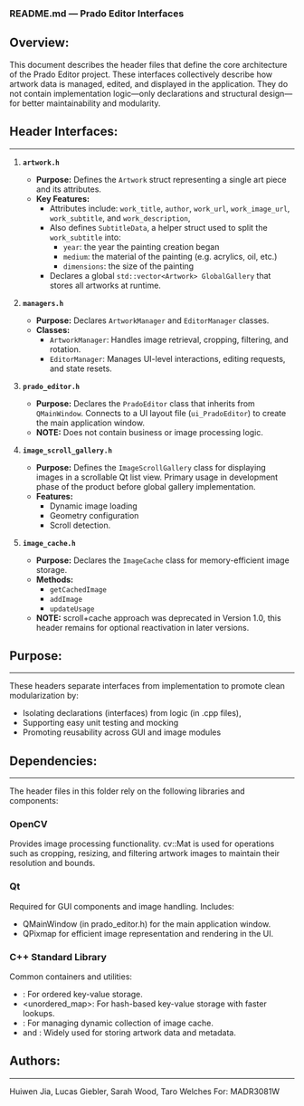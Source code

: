 ### README.md — Prado Editor Interfaces

## Overview:

This document describes the header files that define the core architecture of the Prado Editor project. These interfaces collectively describe how artwork data is managed, edited, and displayed in the application. They do not contain implementation logic—only declarations and structural design—for better maintainability and modularity.

## Header Interfaces:
------------------

1. **`artwork.h`**
   - **Purpose:** Defines the `Artwork` struct representing a single art piece and its attributes.
   - **Key Features:**
        - Attributes include: `work_title`, `author`, `work_url`, `work_image_url`, `work_subtitle`, and `work_description`, 
        - Also defines `SubtitleData`, a helper struct used to split the `work_subtitle` into:
             - `year`: the year the painting creation began
             - `medium`: the material of the painting (e.g. acrylics, oil, etc.)
             - `dimensions`: the size of the painting
        - Declares a global `std::vector<Artwork> GlobalGallery` that stores all artworks at runtime.

2. **`managers.h`**
   - **Purpose:** Declares `ArtworkManager` and `EditorManager` classes.
   - **Classes:**
        - `ArtworkManager`: Handles image retrieval, cropping, filtering, and rotation.
        - `EditorManager`: Manages UI-level interactions, editing requests, and state resets.

3. **`prado_editor.h`**
   - **Purpose:** Declares the `PradoEditor` class that inherits from `QMainWindow`. Connects to a UI layout file (`ui_PradoEditor`) to create the main application window.
   - **NOTE:** Does not contain business or image processing logic.

4. **`image_scroll_gallery.h`**
   - **Purpose:** Defines the `ImageScrollGallery` class for displaying images in a scrollable Qt list view. Primary usage in development phase of the product before global gallery implementation.
   - **Features:**
      - Dynamic image loading
      - Geometry configuration
      - Scroll detection.

5. **`image_cache.h`**
   - **Purpose:** Declares the `ImageCache` class for memory-efficient image storage. 
   - **Methods:**
      - `getCachedImage`
      - `addImage`
      - `updateUsage` 
   - **NOTE:** scroll+cache approach was deprecated in Version 1.0, this header remains for optional reactivation in later versions.

## Purpose:
--------
These headers separate interfaces from implementation to promote clean modularization by:
- Isolating declarations (interfaces) from logic (in .cpp files),
- Supporting easy unit testing and mocking
- Promoting reusability across GUI and image modules

## Dependencies:
--------
The header files in this folder rely on the following libraries and components:

### **OpenCV**
Provides image processing functionality. cv::Mat is used for operations such as cropping, resizing, and filtering artwork images to maintain their resolution and bounds.

### **Qt**
Required for GUI components and image handling. Includes:
- QMainWindow (in prado_editor.h) for the main application window.
- QPixmap for efficient image representation and rendering in the UI.

### **C++ Standard Library**
Common containers and utilities:
- <map>: For ordered key-value storage.
- <unordered_map>: For hash-based key-value storage with faster lookups.
- <list>: For managing dynamic collection of image cache.
- <vector> and <string>: Widely used for storing artwork data and metadata.

## Authors:
--------
Huiwen Jia, Lucas Giebler, Sarah Wood, Taro Welches
For: MADR3081W
